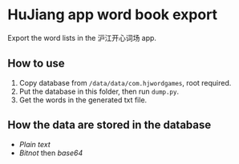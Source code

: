 # HuJiang app word book export

Export the word lists in the 沪江开心词场 app.

## How to use

1. Copy database from `/data/data/com.hjwordgames`, root required.
2. Put the database in this folder, then run `dump.py`.
3. Get the words in the generated txt file.

## How the data are stored in the database
* _Plain text_
* _Bitnot_ then _base64_
